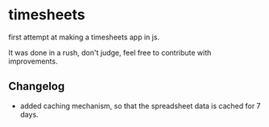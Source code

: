# timesheets

first attempt at making a timesheets app in js. 

It was done in a rush, don't judge, feel free to contribute with improvements.


Changelog
---

- added caching mechanism, so that the spreadsheet data is cached for 7 days.